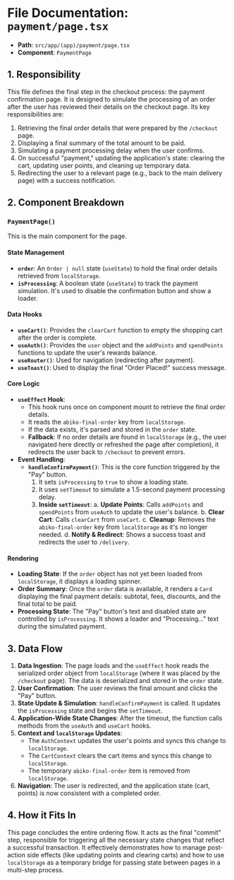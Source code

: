 
# File Documentation: `payment/page.tsx`

-   **Path**: `src/app/(app)/payment/page.tsx`
-   **Component**: `PaymentPage`

## 1. Responsibility

This file defines the final step in the checkout process: the payment confirmation page. It is designed to simulate the processing of an order after the user has reviewed their details on the checkout page. Its key responsibilities are:
1.  Retrieving the final order details that were prepared by the `/checkout` page.
2.  Displaying a final summary of the total amount to be paid.
3.  Simulating a payment processing delay when the user confirms.
4.  On successful "payment," updating the application's state: clearing the cart, updating user points, and cleaning up temporary data.
5.  Redirecting the user to a relevant page (e.g., back to the main delivery page) with a success notification.

## 2. Component Breakdown

### `PaymentPage()`

This is the main component for the page.

#### State Management
-   **`order`**: An `Order | null` state (`useState`) to hold the final order details retrieved from `localStorage`.
-   **`isProcessing`**: A boolean state (`useState`) to track the payment simulation. It's used to disable the confirmation button and show a loader.

#### Data Hooks
-   **`useCart()`**: Provides the `clearCart` function to empty the shopping cart after the order is complete.
-   **`useAuth()`**: Provides the `user` object and the `addPoints` and `spendPoints` functions to update the user's rewards balance.
-   **`useRouter()`**: Used for navigation (redirecting after payment).
-   **`useToast()`**: Used to display the final "Order Placed!" success message.

#### Core Logic

-   **`useEffect` Hook**:
    -   This hook runs once on component mount to retrieve the final order details.
    -   It reads the `abiko-final-order` key from `localStorage`.
    -   If the data exists, it's parsed and stored in the `order` state.
    -   **Fallback**: If no order details are found in `localStorage` (e.g., the user navigated here directly or refreshed the page after completion), it redirects the user back to `/checkout` to prevent errors.
-   **Event Handling**:
    -   **`handleConfirmPayment()`**: This is the core function triggered by the "Pay" button.
        1.  It sets `isProcessing` to `true` to show a loading state.
        2.  It uses `setTimeout` to simulate a 1.5-second payment processing delay.
        3.  **Inside `setTimeout`**:
            a.  **Update Points**: Calls `addPoints` and `spendPoints` from `useAuth` to update the user's balance.
            b.  **Clear Cart**: Calls `clearCart` from `useCart`.
            c.  **Cleanup**: Removes the `abiko-final-order` key from `localStorage` as it's no longer needed.
            d.  **Notify & Redirect**: Shows a success toast and redirects the user to `/delivery`.

#### Rendering
-   **Loading State**: If the `order` object has not yet been loaded from `localStorage`, it displays a loading spinner.
-   **Order Summary**: Once the `order` data is available, it renders a `Card` displaying the final payment details: subtotal, fees, discounts, and the final total to be paid.
-   **Processing State**: The "Pay" button's text and disabled state are controlled by `isProcessing`. It shows a loader and "Processing..." text during the simulated payment.

## 3. Data Flow

1.  **Data Ingestion**: The page loads and the `useEffect` hook reads the serialized order object from `localStorage` (where it was placed by the `/checkout` page). The data is deserialized and stored in the `order` state.
2.  **User Confirmation**: The user reviews the final amount and clicks the "Pay" button.
3.  **State Update & Simulation**: `handleConfirmPayment` is called. It updates the `isProcessing` state and begins the `setTimeout`.
4.  **Application-Wide State Changes**: After the timeout, the function calls methods from the `useAuth` and `useCart` hooks.
5.  **Context and `localStorage` Updates**:
    -   The `AuthContext` updates the user's points and syncs this change to `localStorage`.
    -   The `CartContext` clears the cart items and syncs this change to `localStorage`.
    -   The temporary `abiko-final-order` item is removed from `localStorage`.
6.  **Navigation**: The user is redirected, and the application state (cart, points) is now consistent with a completed order.

## 4. How it Fits In

This page concludes the entire ordering flow. It acts as the final "commit" step, responsible for triggering all the necessary state changes that reflect a successful transaction. It effectively demonstrates how to manage post-action side effects (like updating points and clearing carts) and how to use `localStorage` as a temporary bridge for passing state between pages in a multi-step process.
